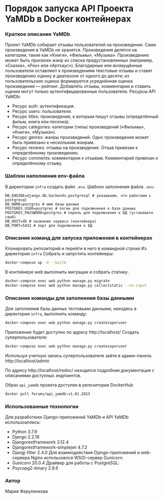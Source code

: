 # Порядок запуска API Проекта YaMDb в Docker контейнерах
### Краткое описание YaMDb
Проект YaMDb собирает отзывы пользователей на произведения. Сами произведения в YaMDb не хранятся. Произведения делятся на категории, такие как «Книги», «Фильмы», «Музыка».
Произведению может быть присвоен жанр из списка предустановленных (например, «Сказка», «Рок» или «Артхаус»).
Благодарные или возмущённые пользователи оставляют к произведениям текстовые отзывы и ставят произведению оценку в диапазоне от одного до десяти; из пользовательских оценок формируется усреднённая оценка произведения — рейтинг. Добавлять отзывы, комментарии и ставить оценки могут только аутентифицированные пользователи.
Ресурсы API YaMDb:
- Ресурс auth: аутентификация.
- Ресурс users: пользователи.
- Ресурс titles: произведения, к которым пишут отзывы (определённый фильм, книга или песенка).
- Ресурс categories: категории (типы) произведений («Фильмы», «Книги», «Музыка»).
- Ресурс genres: жанры произведений. Одно произведение может быть привязано к нескольким жанрам.
- Ресурс reviews: отзывы на произведения. Отзыв привязан к определённому произведению.
- Ресурс comments: комментарии к отзывам. Комментарий привязан к определённому отзыву.

### Шаблон наполнения env-файла
В директории `infra` создать файл `.env`.
Шаблон заполнения файла `.env`:
```
DB_ENGINE=django.db.backends.postgresql # указываем, что работаем с postgresql
DB_NAME=postgres # имя базы данных
POSTGRES_USER=postgres # логин для подключения к базе данных
POSTGRES_PASSWORD=postgres # пароль для подключения к БД (установите свой)
DB_HOST=db # название сервиса (контейнера)
DB_PORT=5432 # порт для подключения к БД 
```
### Описание команд для запуска приложения в контейнерах
Клонировать репозиторий и перейти в него в командной строке 
Из директории `infra` Собрать и запустить контейнеры:
```sh
docker-compose up -d --build 
```
В контейнере web выполнить миграции и собрать статику:
```sh
docker-compose exec web python manage.py migrate
docker-compose exec web python manage.py collectstatic --no-input 
```
### Описание команды для заполнения базы данными
Для заполнения базы данных тестовыми данными, находясь в директории `infra`, выполнить команду:
```sh
docker-compose exec web python manage.py createsuperuser
```
Приложение будет доступно по адресу http://localhost/
Создать суперпользователя:
```sh
docker-compose exec web python manage.py createsuperuser
```
Используя учетную запись суперпользователя зайти в админ-панель http://localhost/admin

По адресу http://localhost/redoc/ находится подробная документация с описаниями доступных эндпоинтов.

Образ `api_yamdb` проекта доступен в репозитории DockerHub
```sh
docker pull ferumv/api_yamdb:v1.01.2023
```
### Использованные технологии
Для разработкиw Django-приложений YaMDb и API YaMDb использоаплись:
- Python 3.7.9
- Django 2.2.16
- Djangorestframework 3.12.4
- Djangorestframework-simplejwt 4.7.2
- Djangj-filter 2.4.0
Для взаимодействия Django-приложений и web-сервера Nginx использовлся WSGI-сервер Gunicorn:
- Gunicorn 20.0.4
Драйвер для работы с PostgreSQL:
- Psycopg2-binary 2.8.6
### Автор
Мария Феруленкова
